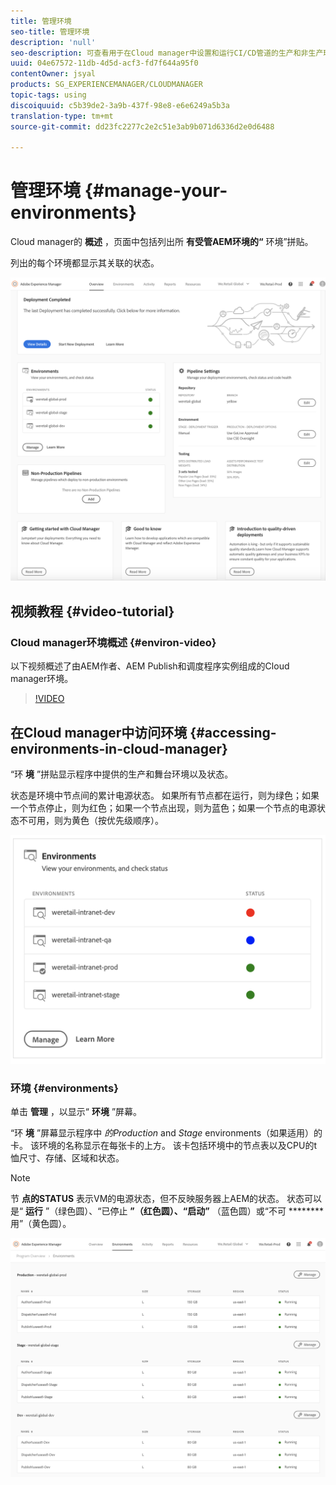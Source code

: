 ```yaml
---
title: 管理环境
seo-title: 管理环境
description: 'null'
seo-description: 可查看用于在Cloud manager中设置和运行CI/CD管道的生产和非生产环境列表。
uuid: 04e67572-11db-4d5d-acf3-fd7f644a95f0
contentOwner: jsyal
products: SG_EXPERIENCEMANAGER/CLOUDMANAGER
topic-tags: using
discoiquuid: c5b39de2-3a9b-437f-98e8-e6e6249a5b3a
translation-type: tm+mt
source-git-commit: dd23fc2277c2e2c51e3ab9b071d6336d2e0d6488

---
```



# 管理环境 {#manage-your-environments}

Cloud manager的 **概述** ，页面中包括列出所 **有受管AEM环境的“** 环境”拼贴。

列出的每个环境都显示其关联的状态。

![](assets/Manage_Environments1.png)

## 视频教程 {#video-tutorial}

### Cloud manager环境概述 {#environ-video}

以下视频概述了由AEM作者、AEM Publish和调度程序实例组成的Cloud manager环境。

>[!VIDEO](https://video.tv.adobe.com/v/26318/?captions=chi_hans)

## 在Cloud manager中访问环境 {#accessing-environments-in-cloud-manager}

“环 **境** ”拼贴显示程序中提供的生产和舞台环境以及状态。

状态是环境中节点间的累计电源状态。 如果所有节点都在运行，则为绿色；如果一个节点停止，则为红色；如果一个节点出现，则为蓝色；如果一个节点的电源状态不可用，则为黄色（按优先级顺序）。

![](assets/manage_environments-screen2.png)

### 环境 {#environments}

单击 **管理** ，以显示“ **环境** ”屏幕。

“环 **境** ”屏幕显示程序中 *的Production* and *Stage* environments（如果适用）的卡。 该环境的名称显示在每张卡的上方。 该卡包括环境中的节点表以及CPU的t恤尺寸、存储、区域和状态。

>[!NOTE]
>
>节 **点的STATUS** 表示VM的电源状态，但不反映服务器上AEM的状态。 状态可以是“ **运行** ”（绿色圆）、“已停止 **”（红色圆）、“启动”** （蓝色圆）或“不可 ******** 用”（黄色圆）。

![](assets/Manage_Environments2.png)
